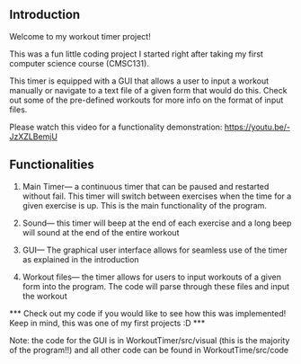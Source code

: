 
## Introduction

Welcome to my workout timer project!

This was a fun little coding project I started right after taking my first computer science course (CMSC131). 

This timer is equipped with a GUI that allows a user to input a workout manually or navigate to a text
file of a given form that would do this. Check out some of the pre-defined workouts for more info 
on the format of input files.

Please watch this video for a functionality demonstration: https://youtu.be/-JzXZLBemjU

## Functionalities

1) Main Timer— a continuous timer that can be paused and restarted without fail. This timer will switch between
   exercises when the time for a given exercise is up. This is the main functionality of the program.
   
2) Sound— this timer will beep at the end of each exercise and a long beep will sound at the end of the entire workout

3) GUI— The graphical user interface allows for seamless use of the timer as explained in the introduction

4) Workout files— the timer allows for users to input workouts of a given form into the program. The code
   will parse through these files and input the workout
   
   
*** Check out my code if you would like to see how this was implemented! Keep in mind, this was one of my first projects :D ***

Note: the code for the GUI is in WorkoutTimer/src/visual (this is the majority of the program!!) and all other code can be found in WorkoutTime/src/code
